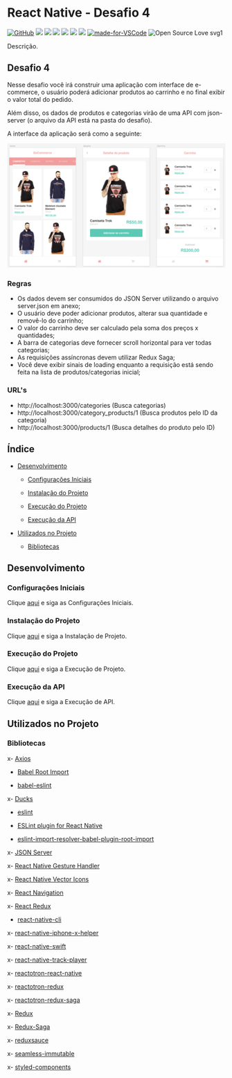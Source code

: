 # React Native - Desafio 4

[![GitHub](https://img.shields.io/github/license/mashape/apistatus.svg)](https://github.com/osvaldokalvaitir/react-native-desafio4/blob/master/LICENSE)
![](https://img.shields.io/github/package-json/v/osvaldokalvaitir/react-native-desafio4.svg)
![](https://img.shields.io/github/last-commit/osvaldokalvaitir/react-native-desafio4.svg?color=red)
![](https://img.shields.io/github/languages/top/osvaldokalvaitir/react-native-desafio4.svg?color=yellow)
![](https://img.shields.io/github/languages/count/osvaldokalvaitir/react-native-desafio4.svg?color=lightgrey)
![](https://img.shields.io/github/languages/code-size/osvaldokalvaitir/react-native-desafio4.svg)
![](https://img.shields.io/github/repo-size/osvaldokalvaitir/react-native-desafio4.svg?color=blueviolet)
[![made-for-VSCode](https://img.shields.io/badge/Made%20for-VSCode-1f425f.svg)](https://code.visualstudio.com/)
![Open Source Love svg1](https://badges.frapsoft.com/os/v1/open-source.svg?v=103)

Descrição.

## Desafio 4

Nesse desafio você irá construir uma aplicação com interface de e-commerce, o usuário poderá adicionar produtos ao carrinho e no final exibir o valor total do pedido.

Além disso, os dados de produtos e categorias virão de uma API com json-server (o arquivo da API está na pasta do desafio).

A interface da aplicação será como a seguinte:

![Telas](/assets/screens.png)

### Regras

- Os dados devem ser consumidos do JSON Server utilizando o arquivo server.json em anexo;
- O usuário deve poder adicionar produtos, alterar sua quantidade e removê-lo do carrinho;
- O valor do carrinho deve ser calculado pela soma dos preços x quantidades;
- A barra de categorias deve fornecer scroll horizontal para ver todas categorias;
- As requisições assíncronas devem utilizar Redux Saga;
- Você deve exibir sinais de loading enquanto a requisição está sendo feita na lista de produtos/categorias inicial;

### URL's

- http://localhost:3000/categories (Busca categorias)
- http://localhost:3000/category_products/1 (Busca produtos pelo ID da categoria)
- http://localhost:3000/products/1 (Busca detalhes do produto pelo ID)

## Índice

- [Desenvolvimento](#desenvolvimento)

  - [Configurações Iniciais](#configurações-iniciais)

  - [Instalação do Projeto](#instalação-do-projeto)

  - [Execução do Projeto](#execução-do-projeto)

  - [Execução da API](#execução-da-api)

- [Utilizados no Projeto](#utilizados-no-projeto)

  - [Bibliotecas](#bibliotecas)

## Desenvolvimento

### Configurações Iniciais

Clique [aqui](https://github.com/osvaldokalvaitir/projects-settings/blob/master/README.md) e siga as Configurações Iniciais.

### Instalação do Projeto

Clique [aqui](https://github.com/osvaldokalvaitir/projects-settings/blob/master/nodejs/nodejs.md) e siga a Instalação de Projeto.

### Execução do Projeto

Clique [aqui](https://github.com/osvaldokalvaitir/projects-settings/blob/master/nodejs/libs/react-native-cli.md) e siga a Execução de Projeto.

### Execução da API

Clique [aqui](https://github.com/osvaldokalvaitir/projects-settings/blob/master/nodejs/libs/json-server.md) e siga a Execução de API.

## Utilizados no Projeto

### Bibliotecas

x- [Axios](https://github.com/osvaldokalvaitir/projects-settings/blob/master/nodejs/libs/axios.md)

- [Babel Root Import](https://github.com/osvaldokalvaitir/projects-settings/blob/master/nodejs/libs/babel-plugin-root-import.md)

- [babel-eslint](https://github.com/osvaldokalvaitir/projects-settings/blob/master/nodejs/libs/babel-eslint.md)

x- [Ducks](https://github.com/osvaldokalvaitir/projects-settings/blob/master/nodejs/libs/ducks.md)

- [eslint](https://github.com/osvaldokalvaitir/projects-settings/blob/master/nodejs/libs/eslint.md)

- [ESLint plugin for React Native](https://github.com/osvaldokalvaitir/projects-settings/blob/master/nodejs/libs/eslint-plugin-react-native.md)

- [eslint-import-resolver-babel-plugin-root-import](https://github.com/osvaldokalvaitir/projects-settings/blob/master/nodejs/libs/eslint-import-resolver-babel-plugin-root-import.md)

x- [JSON Server](https://github.com/osvaldokalvaitir/projects-settings/blob/master/nodejs/libs/json-server.md)

x- [React Native Gesture Handler](https://github.com/osvaldokalvaitir/projects-settings/blob/master/nodejs/libs/react-native-gesture-handler.md)

x- [React Native Vector Icons](https://github.com/osvaldokalvaitir/projects-settings/blob/master/nodejs/libs/react-native-vector-icons.md)

x- [React Navigation](https://github.com/osvaldokalvaitir/projects-settings/blob/master/nodejs/libs/react-navigation.md)

x- [React Redux](https://github.com/osvaldokalvaitir/projects-settings/blob/master/nodejs/libs/react-redux.md)

- [react-native-cli](https://github.com/osvaldokalvaitir/projects-settings/blob/master/nodejs/libs/react-native-cli.md)

x- [react-native-iphone-x-helper](https://github.com/osvaldokalvaitir/projects-settings/blob/master/nodejs/libs/react-native-iphone-x-helper.md)

x- [react-native-swift](https://github.com/osvaldokalvaitir/projects-settings/blob/master/nodejs/libs/react-native-swift.md)

x- [react-native-track-player](https://github.com/osvaldokalvaitir/projects-settings/blob/master/nodejs/libs/react-native-track-player.md)

x- [reactotron-react-native](https://github.com/osvaldokalvaitir/projects-settings/blob/master/nodejs/libs/reactotron-react-native.md)

x- [reactotron-redux](https://github.com/osvaldokalvaitir/projects-settings/blob/master/nodejs/libs/reactotron-redux.md)

x- [reactotron-redux-saga](https://github.com/osvaldokalvaitir/projects-settings/blob/master/nodejs/libs/reactotron-redux-saga.md)

x- [Redux](https://github.com/osvaldokalvaitir/projects-settings/blob/master/nodejs/libs/redux.md)

x- [Redux-Saga](https://github.com/osvaldokalvaitir/projects-settings/blob/master/nodejs/libs/redux-saga.md)

x- [reduxsauce](https://github.com/osvaldokalvaitir/projects-settings/blob/master/nodejs/libs/reduxsauce.md)

x- [seamless-immutable](https://github.com/osvaldokalvaitir/projects-settings/blob/master/nodejs/libs/seamless-immutable.md)

x- [styled-components](https://github.com/osvaldokalvaitir/projects-settings/blob/master/nodejs/libs/styled-components.md)
